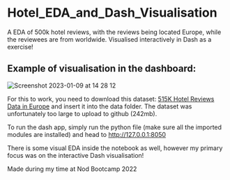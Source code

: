 # Hotel_EDA_and_Dash_Visualisation
A EDA of 500k hotel reviews, with the reviews being located Europe, while the reviewees are from worldwide. Visualised interactively in Dash as a exercise!


## Example of visualisation in the dashboard:
![Screenshot 2023-01-09 at 14 28 12](https://user-images.githubusercontent.com/116341361/211318950-5e6212cb-799d-4424-8067-231b5f13295c.png)

For this to work, you need to download this dataset: [515K Hotel Reviews Data in Europe](https://www.kaggle.com/datasets/huypui/data-515k-rating-hotel/download?datasetVersionNumber=2) and insert it into the data folder. The dataset was unfortunately too large to upload to github (242mb).

To run the dash app, simply run the python file (make sure all the imported modules are installed) and head to http://127.0.0.1:8050

There is some visual EDA inside the notebook as well, however my primary focus was on the interactive Dash visualisation!


Made during my time at Nod Bootcamp 2022
